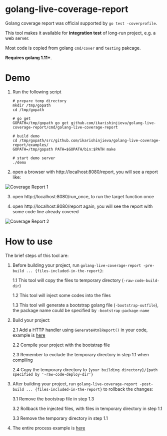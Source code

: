 # golang-live-coverage-report

Golang coverage report was official supported by `go test -coverprofile`.

This tool makes it available for **integration test** of long-run project, e.g. a web server.

Most code is copied from golang `cmd/cover` and `testing` pakcage.

**Requires golang 1.11+**. 

# Demo
1. Run the following script

    ```
    # prepare temp directory
    mkdir /tmp/gopath
    cd /tmp/gopath
    
    # go get
    GOPATH=/tmp/gopath go get github.com/ikarishinjieva/golang-live-coverage-report/cmd/golang-live-coverage-report
    
    # build demo
    cd /tmp/gopath/src/github.com/ikarishinjieva/golang-live-coverage-report/examples/
    GOPATH=/tmp/gopath PATH=$GOPATH/bin:$PATH make
    
    # start demo server
    ./demo 
    ```  

2. open a browser with http://localhost:8080/report, you will see a report like: 

![Coverage Report 1](https://github.com/ikarishinjieva/golang-live-coverage-report/blob/master/web/cover1.png)

3. open http://localhost:8080/run_once, to run the target function once

4. open http://localhost:8080/report again, you will see the report with some code line already covered

![Coverage Report 2](https://github.com/ikarishinjieva/golang-live-coverage-report/blob/master/web/cover2.png)

# How to use

The brief steps of this tool are: 

1. Before building your project, run `golang-live-coverage-report -pre-build ... {files-included-in-the-report}`:

    1.1 This tool will copy the files to temporary directory (`-raw-code-build-dir`)
    
    1.2 This tool will inject some codes into the files
    
    1.3 This tool will generate a bootstrap golang file (`-bootstrap-outfile`), the package name could be specified by `-bootstrap-package-name`
    
2. Build your project:

    2.1 Add a HTTP handler using `GenerateHtmlReport()` in your code, example is [here](https://github.com/ikarishinjieva/golang-live-coverage-report/blob/master/examples/demo.go)
    
    2.2 Compile your project with the bootstrap file
    
    2.3 Remember to exclude the temporary directory in step 1.1 when compiling
    
    2.4 Copy the temporary directory to `{your building directory}/{path specified by '-raw-code-deploy-dir'}`
    
3. After building your project, run `golang-live-coverage-report -post-build ... {files-included-in-the-report}` to rollback the changes:

    3.1 Remove the bootstrap file in step 1.3
    
    3.2 Rollback the injected files, with files in temporary directory in step 1.1
    
    3.3 Remove the temporary directory in step 1.1
    
4. The entire process example is [here](https://github.com/ikarishinjieva/golang-live-coverage-report/blob/master/examples/Makefile)
